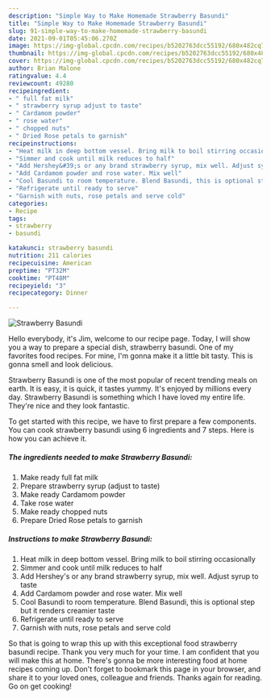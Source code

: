 ```yaml
---
description: "Simple Way to Make Homemade Strawberry Basundi"
title: "Simple Way to Make Homemade Strawberry Basundi"
slug: 91-simple-way-to-make-homemade-strawberry-basundi
date: 2021-09-01T05:45:06.270Z
image: https://img-global.cpcdn.com/recipes/b5202763dcc55192/680x482cq70/strawberry-basundi-recipe-main-photo.jpg
thumbnail: https://img-global.cpcdn.com/recipes/b5202763dcc55192/680x482cq70/strawberry-basundi-recipe-main-photo.jpg
cover: https://img-global.cpcdn.com/recipes/b5202763dcc55192/680x482cq70/strawberry-basundi-recipe-main-photo.jpg
author: Brian Malone
ratingvalue: 4.4
reviewcount: 49280
recipeingredient:
- " full fat milk"
- " strawberry syrup adjust to taste"
- " Cardamom powder"
- " rose water"
- " chopped nuts"
- " Dried Rose petals to garnish"
recipeinstructions:
- "Heat milk in deep bottom vessel. Bring milk to boil stirring occasionally"
- "Simmer and cook until milk reduces to half"
- "Add Hershey&#39;s or any brand strawberry syrup, mix well. Adjust syrup to taste"
- "Add Cardamom powder and rose water. Mix well"
- "Cool Basundi to room temperature. Blend Basundi, this is optional step but it renders creamier taste"
- "Refrigerate until ready to serve"
- "Garnish with nuts, rose petals and serve cold"
categories:
- Recipe
tags:
- strawberry
- basundi

katakunci: strawberry basundi 
nutrition: 211 calories
recipecuisine: American
preptime: "PT32M"
cooktime: "PT48M"
recipeyield: "3"
recipecategory: Dinner

---
```



![Strawberry Basundi](https://img-global.cpcdn.com/recipes/b5202763dcc55192/680x482cq70/strawberry-basundi-recipe-main-photo.jpg)

Hello everybody, it's Jim, welcome to our recipe page. Today, I will show you a way to prepare a special dish, strawberry basundi. One of my favorites food recipes. For mine, I'm gonna make it a little bit tasty. This is gonna smell and look delicious.

Strawberry Basundi is one of the most popular of recent trending meals on earth. It is easy, it is quick, it tastes yummy. It's enjoyed by millions every day. Strawberry Basundi is something which I have loved my entire life. They're nice and they look fantastic.




To get started with this recipe, we have to first prepare a few components. You can cook strawberry basundi using 6 ingredients and 7 steps. Here is how you can achieve it.

<!--inarticleads1-->

##### The ingredients needed to make Strawberry Basundi:

1. Make ready  full fat milk
1. Prepare  strawberry syrup (adjust to taste)
1. Make ready  Cardamom powder
1. Take  rose water
1. Make ready  chopped nuts
1. Prepare  Dried Rose petals to garnish




<!--inarticleads2-->

##### Instructions to make Strawberry Basundi:

1. Heat milk in deep bottom vessel. Bring milk to boil stirring occasionally
1. Simmer and cook until milk reduces to half
1. Add Hershey&#39;s or any brand strawberry syrup, mix well. Adjust syrup to taste
1. Add Cardamom powder and rose water. Mix well
1. Cool Basundi to room temperature. Blend Basundi, this is optional step but it renders creamier taste
1. Refrigerate until ready to serve
1. Garnish with nuts, rose petals and serve cold




So that is going to wrap this up with this exceptional food strawberry basundi recipe. Thank you very much for your time. I am confident that you will make this at home. There's gonna be more interesting food at home recipes coming up. Don't forget to bookmark this page in your browser, and share it to your loved ones, colleague and friends. Thanks again for reading. Go on get cooking!
